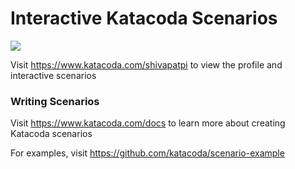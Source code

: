 # Interactive Katacoda Scenarios

[![](http://shields.katacoda.com/katacoda/shivapatpi/count.svg)](https://www.katacoda.com/shivapatpi "Get your profile on Katacoda.com")

Visit https://www.katacoda.com/shivapatpi to view the profile and interactive scenarios

### Writing Scenarios
Visit https://www.katacoda.com/docs to learn more about creating Katacoda scenarios

For examples, visit https://github.com/katacoda/scenario-example
